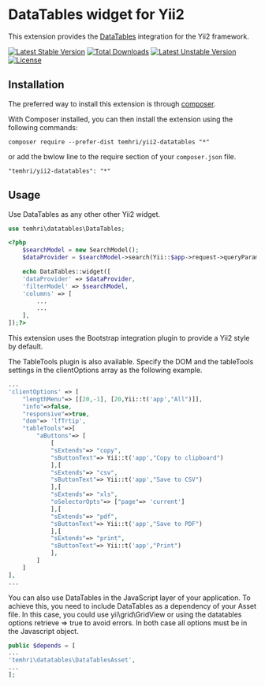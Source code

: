 DataTables widget for Yii2
===========================
This extension provides the [DataTables](https://github.com/DataTables/DataTables) integration for the Yii2 framework.

[![Latest Stable Version](https://poser.pugx.org/temhri/yii2-datatables/v/stable)](https://packagist.org/packages/temhri/yii2-datatables) [![Total Downloads](https://poser.pugx.org/temhri/yii2-datatables/downloads)](https://packagist.org/packages/temhri/yii2-datatables) [![Latest Unstable Version](https://poser.pugx.org/temhri/yii2-datatables/v/unstable)](https://packagist.org/packages/temhri/yii2-datatables) [![License](https://poser.pugx.org/temhri/yii2-datatables/license)](https://packagist.org/packages/temhri/yii2-datatables)

Installation
------------

The preferred way to install this extension is through [composer](http://getcomposer.org/download/).

With Composer installed, you can then install the extension using the following commands:

    composer require --prefer-dist temhri/yii2-datatables "*"

or add the bwlow line to the require section of your `composer.json` file.

```
"temhri/yii2-datatables": "*"
```

Usage
-----
Use DataTables as any other other Yii2 widget.

```php
use temhri\datatables\DataTables;
```

```php
<?php
    $searchModel = new SearchModel();
    $dataProvider = $searchModel->search(Yii::$app->request->queryParams);

    echo DataTables::widget([
    'dataProvider' => $dataProvider,
    'filterModel' => $searchModel,
    'columns' => [
        ...
        ...
    ],
]);?>
```
This extension uses the Bootstrap integration plugin to provide a Yii2 style by default.

The TableTools plugin is also available. Specify the DOM and the tableTools settings in the clientOptions array as the following example.

```php
...
'clientOptions' => [
    "lengthMenu"=> [[20,-1], [20,Yii::t('app',"All")]],
    "info"=>false,
    "responsive"=>true,
    "dom"=> 'lfTrtip',
    "tableTools"=>[
        "aButtons"=> [
            [
            "sExtends"=> "copy",
            "sButtonText"=> Yii::t('app',"Copy to clipboard")
            ],[
            "sExtends"=> "csv",
            "sButtonText"=> Yii::t('app',"Save to CSV")
            ],[
            "sExtends"=> "xls",
            "oSelectorOpts"=> ["page"=> 'current']
            ],[
            "sExtends"=> "pdf",
            "sButtonText"=> Yii::t('app',"Save to PDF")
            ],[
            "sExtends"=> "print",
            "sButtonText"=> Yii::t('app',"Print")
            ],
        ]
    ]
],
...
```

You can also use DataTables in the JavaScript layer of your application. To achieve this, you need to include DataTables as a dependency of your Asset file. In this case, you could use yii\grid\GridView or using the datatables options retrieve => true to avoid errors. In both case all options must be in the Javascript object.

```php
public $depends = [
...
'temhri\datatables\DataTablesAsset',
...
];
```
